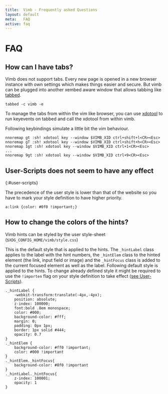 ```yaml
---
title:  Vimb - Frequently asked Questions
layout: default
meta:   FAQ
active: faq
---
```


# FAQ

## How can I have tabs?

Vimb does not support tabs. Every new page is opened in a new browser instance
with own settings which makes things easier and secure. But vimb can be
plugged into another xembed aware window that allows tabbing like [tabbed][].

    tabbed -c vimb -e

To manage the tabs from within the vim like browser, you can use [xdotool][]
to run keyevents on tabbed and call the xdotool from within vimb.

Following keybindings simulate a little bit the vim behaviour.

    nnoremap gt :sh! xdotool key --window $VIMB_XID ctrl+shift+l<CR><Esc>
    nnoremap gT :sh! xdotool key --window $VIMB_XID ctrl+shift+h<CR><Esc>
    nnoremap 1gt :sh! xdotool key --window $VIMB_XID ctrl+1<CR><Esc>
    ...
    nnoremap 9gt :sh! xdotool key --window $VIMB_XID ctrl+9<CR><Esc>

## User-Scripts does not seem to have any effect
{:#user-scripts}

The precedence of the user style is lower than that of the website so you have
to mark your style definition to have higher priority.

    a:link {color: #0f0 !important;}

## How to change the colors of the hints?

Vimb hints can be styled by the user style-sheet
(`$XDG_CONFIG_HOME/vimb/style.css`)

This is the default style that is applied to the hints. The `_hintLabel` class
applies to the label with the hint numbers, the `_hintElem` class to the hinted
element (the link, input field or image) and the `_hintFocus` class is added to
the current focused element as well as the label. Following default style is
applied to the hints. To change already defined style it might be required to
use the `!importen` flag on your style definition to take effect
([see User-Scripts](#user-scripts)).

    ._hintLabel {
        -webkit-transform:translate(-4px,-4px);
        position: absolute;
        z-index: 100000;
        font:bold .8em monospace;
        color: #000;
        background-color: #fff;
        margin: 0;
        padding: 0px 1px;
        border: 1px solid #444;
        opacity: 0.7
    }
    ._hintElem {
        background-color: #ff0 !important;
        color: #000 !important
    }
    ._hintElem._hintFocus{
        background-color: #8f0 !important
    }
    ._hintLabel._hintFocus{
        z-index: 100001;
        opacity: 1
    }


[tabbed]:  http://tools.suckless.org/tabbed/
[xdotool]: http://www.semicomplete.com/projects/xdotool/
